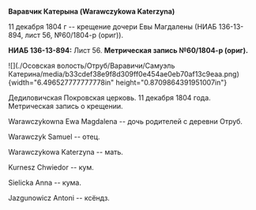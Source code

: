 **Варавчик Катерына (Warawczykowa Katerzyna)**

11 декабря 1804 г -- крещение дочери Евы Магдалены (НИАБ 136-13-894,
лист 56, №60/1804-р (ориг)).

**НИАБ 136-13-894:** Лист 56. **Метрическая запись №60/1804-р (ориг).**

![](./Осовская волость/Отруб/Варавичи/Самуэль Катерина/media/b33cdef38e9f8d309ff0e454ae0eb70af13c9eaa.png){width="6.496527777777778in"
height="0.8709864391951007in"}

Дедиловичская Покровская церковь. 11 декабря 1804 года. Метрическая
запись о крещении.

Warawczykowna Ewa Magdalena -- дочь родителей с деревни Отруб.

Warawczyk Samuel -- отец.

Warawczykowa Katerzyna -- мать.

Kurnesz Chwiedor -- кум.

Sielicka Anna -- кума.

Jazgunowicz Antoni -- ксёндз.
